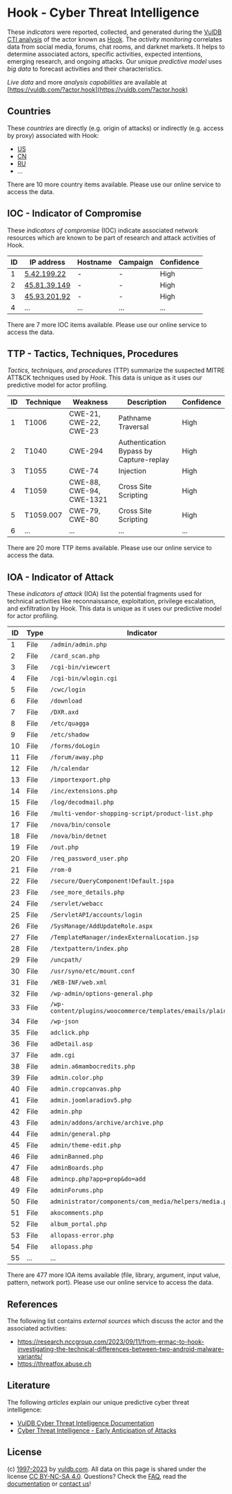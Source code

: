 # Hook - Cyber Threat Intelligence

These _indicators_ were reported, collected, and generated during the [VulDB CTI analysis](https://vuldb.com/?kb.cti) of the actor known as [Hook](https://vuldb.com/?actor.hook). The _activity monitoring_ correlates data from social media, forums, chat rooms, and darknet markets. It helps to determine associated actors, specific activities, expected intentions, emerging research, and ongoing attacks. Our unique _predictive model_ uses _big data_ to forecast activities and their characteristics.

_Live data_ and more _analysis capabilities_ are available at [https://vuldb.com/?actor.hook](https://vuldb.com/?actor.hook)

## Countries

These _countries_ are directly (e.g. origin of attacks) or indirectly (e.g. access by proxy) associated with Hook:

* [US](https://vuldb.com/?country.us)
* [CN](https://vuldb.com/?country.cn)
* [RU](https://vuldb.com/?country.ru)
* ...

There are 10 more country items available. Please use our online service to access the data.

## IOC - Indicator of Compromise

These _indicators of compromise_ (IOC) indicate associated network resources which are known to be part of research and attack activities of Hook.

ID | IP address | Hostname | Campaign | Confidence
-- | ---------- | -------- | -------- | ----------
1 | [5.42.199.22](https://vuldb.com/?ip.5.42.199.22) | - | - | High
2 | [45.81.39.149](https://vuldb.com/?ip.45.81.39.149) | - | - | High
3 | [45.93.201.92](https://vuldb.com/?ip.45.93.201.92) | - | - | High
4 | ... | ... | ... | ...

There are 7 more IOC items available. Please use our online service to access the data.

## TTP - Tactics, Techniques, Procedures

_Tactics, techniques, and procedures_ (TTP) summarize the suspected MITRE ATT&CK techniques used by _Hook_. This data is unique as it uses our predictive model for actor profiling.

ID | Technique | Weakness | Description | Confidence
-- | --------- | -------- | ----------- | ----------
1 | T1006 | CWE-21, CWE-22, CWE-23 | Pathname Traversal | High
2 | T1040 | CWE-294 | Authentication Bypass by Capture-replay | High
3 | T1055 | CWE-74 | Injection | High
4 | T1059 | CWE-88, CWE-94, CWE-1321 | Cross Site Scripting | High
5 | T1059.007 | CWE-79, CWE-80 | Cross Site Scripting | High
6 | ... | ... | ... | ...

There are 20 more TTP items available. Please use our online service to access the data.

## IOA - Indicator of Attack

These _indicators of attack_ (IOA) list the potential fragments used for technical activities like reconnaissance, exploitation, privilege escalation, and exfiltration by Hook. This data is unique as it uses our predictive model for actor profiling.

ID | Type | Indicator | Confidence
-- | ---- | --------- | ----------
1 | File | `/admin/admin.php` | High
2 | File | `/card_scan.php` | High
3 | File | `/cgi-bin/viewcert` | High
4 | File | `/cgi-bin/wlogin.cgi` | High
5 | File | `/cwc/login` | Medium
6 | File | `/download` | Medium
7 | File | `/DXR.axd` | Medium
8 | File | `/etc/quagga` | Medium
9 | File | `/etc/shadow` | Medium
10 | File | `/forms/doLogin` | High
11 | File | `/forum/away.php` | High
12 | File | `/h/calendar` | Medium
13 | File | `/importexport.php` | High
14 | File | `/inc/extensions.php` | High
15 | File | `/log/decodmail.php` | High
16 | File | `/multi-vendor-shopping-script/product-list.php` | High
17 | File | `/nova/bin/console` | High
18 | File | `/nova/bin/detnet` | High
19 | File | `/out.php` | Medium
20 | File | `/req_password_user.php` | High
21 | File | `/rom-0` | Low
22 | File | `/secure/QueryComponent!Default.jspa` | High
23 | File | `/see_more_details.php` | High
24 | File | `/servlet/webacc` | High
25 | File | `/ServletAPI/accounts/login` | High
26 | File | `/SysManage/AddUpdateRole.aspx` | High
27 | File | `/TemplateManager/indexExternalLocation.jsp` | High
28 | File | `/textpattern/index.php` | High
29 | File | `/uncpath/` | Medium
30 | File | `/usr/syno/etc/mount.conf` | High
31 | File | `/WEB-INF/web.xml` | High
32 | File | `/wp-admin/options-general.php` | High
33 | File | `/wp-content/plugins/woocommerce/templates/emails/plain/` | High
34 | File | `/wp-json` | Medium
35 | File | `adclick.php` | Medium
36 | File | `adDetail.asp` | Medium
37 | File | `adm.cgi` | Low
38 | File | `admin.a6mambocredits.php` | High
39 | File | `admin.color.php` | High
40 | File | `admin.cropcanvas.php` | High
41 | File | `admin.joomlaradiov5.php` | High
42 | File | `admin.php` | Medium
43 | File | `admin/addons/archive/archive.php` | High
44 | File | `admin/general.php` | High
45 | File | `admin/theme-edit.php` | High
46 | File | `adminBanned.php` | High
47 | File | `adminBoards.php` | High
48 | File | `admincp.php?app=prop&do=add` | High
49 | File | `adminForums.php` | High
50 | File | `administrator/components/com_media/helpers/media.php` | High
51 | File | `akocomments.php` | High
52 | File | `album_portal.php` | High
53 | File | `allopass-error.php` | High
54 | File | `allopass.php` | Medium
55 | ... | ... | ...

There are 477 more IOA items available (file, library, argument, input value, pattern, network port). Please use our online service to access the data.

## References

The following list contains _external sources_ which discuss the actor and the associated activities:

* https://research.nccgroup.com/2023/09/11/from-ermac-to-hook-investigating-the-technical-differences-between-two-android-malware-variants/
* https://threatfox.abuse.ch

## Literature

The following _articles_ explain our unique predictive cyber threat intelligence:

* [VulDB Cyber Threat Intelligence Documentation](https://vuldb.com/?kb.cti)
* [Cyber Threat Intelligence - Early Anticipation of Attacks](https://www.scip.ch/en/?labs.20201022)

## License

(c) [1997-2023](https://vuldb.com/?kb.changelog) by [vuldb.com](https://vuldb.com/?kb.about). All data on this page is shared under the license [CC BY-NC-SA 4.0](https://creativecommons.org/licenses/by-nc-sa/4.0/). Questions? Check the [FAQ](https://vuldb.com/?kb.faq), read the [documentation](https://vuldb.com/?kb) or [contact us](https://vuldb.com/?contact)!
